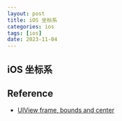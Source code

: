 ```yaml
---
layout: post
title: iOS 坐标系
categories: ios
tags: [ios]
date: 2023-11-04
---
```


## iOS 坐标系

## Reference
+ [UIView frame, bounds and center](https://stackoverflow.com/questions/5361369/uiview-frame-bounds-and-center)
